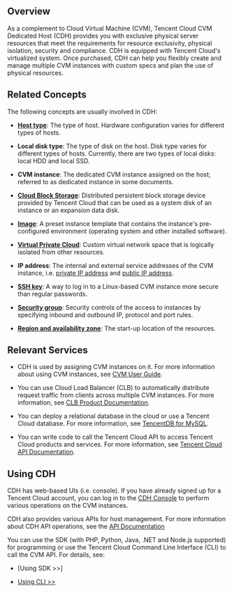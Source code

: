 ## Overview
As a complement to Cloud Virtual Machine (CVM), Tencent Cloud CVM Dedicated Host (CDH) provides you with exclusive physical server resources that meet the requirements for resource exclusivity, physical isolation, security and compliance. CDH is equipped with Tencent Cloud's virtualized system. Once purchased, CDH can help you flexibly create and manage multiple CVM instances with custom specs and plan the use of physical resources.

## Related Concepts

The following concepts are usually involved in CDH:

- [**Host type**](<https://intl.cloud.tencent.com/document/product/416/5068>): The type of host. Hardware configuration varies for different types of hosts.

- **Local disk type**: The type of disk on the host. Disk type varies for different types of hosts. Currently, there are two types of local disks: local HDD and local SSD.

- **CVM instance**: The dedicated CVM instance assigned on the host; referred to as dedicated instance in some documents.

- [**Cloud Block Storage**](https://intl.cloud.tencent.com/document/product/213/4953): Distributed persistent block storage device provided by Tencent Cloud that can be used as a system disk of an instance or an expansion data disk.

- [**Image**](<https://intl.cloud.tencent.com/document/product/213/4940>): A preset instance template that contains the instance's pre-configured environment (operating system and other installed software).

- [**Virtual Private Cloud**](<https://intl.cloud.tencent.com/document/product/215/535>): Custom virtual network space that is logically isolated from other resources.

- **IP address**: The internal and external service addresses of the CVM instance, i.e. [private IP address](<https://intl.cloud.tencent.com/document/product/213/5225>) and [public IP address](<https://intl.cloud.tencent.com/document/product/213/5224>).

- [**SSH key**](<https://intl.cloud.tencent.com/document/product/213/6092>): A way to log in to a Linux-based CVM instance more secure than regular passwords.

- [**Security group**](<https://intl.cloud.tencent.com/document/product/213/12452>): Security controls of the access to instances by specifying inbound and outbound IP, protocol and port rules.

- [**Region and availability zone**](<https://intl.cloud.tencent.com/document/product/213/6091>): The start-up location of the resources.


## **Relevant Services**

- CDH is used by assigning CVM instances on it. For more information about using CVM instances, see [CVM User Guide](https://intl.cloud.tencent.com/document/product/213/16918).

- You can use Cloud Load Balancer (CLB) to automatically distribute request traffic from clients across multiple CVM instances. For more information, see [CLB Product Documentation](https://intl.cloud.tencent.com/doc/product/214).
- You can deploy a relational database in the cloud or use a Tencent Cloud database. For more information, see [TencentDB for MySQL](https://intl.cloud.tencent.com/doc/product/236).
- You can write code to call the Tencent Cloud API to access Tencent Cloud products and services. For more information, see [Tencent Cloud API Documentation](<https://intl.cloud.tencent.com/document/api>).

## Using CDH

CDH has web-based UIs (i.e. console). If you have already signed up for a Tencent Cloud account, you can log in to the [CDH Console](https://console.cloud.tencent.com/cvm/cdh) to perform various operations on the CVM instances.

CDH also provides various APIs for host management. For more information about CDH API operations, see the [API Documentation](https://intl.cloud.tencent.com/document/api/213/16473)

You can use the SDK (with PHP, Python, Java, .NET and Node.js supported) for programming or use the Tencent Cloud Command Line Interface (CLI) to call the CVM API. For details, see:

- [Using SDK >>]

- [Using CLI >>](<https://intl.cloud.tencent.com/document/product/1013/30220>)






